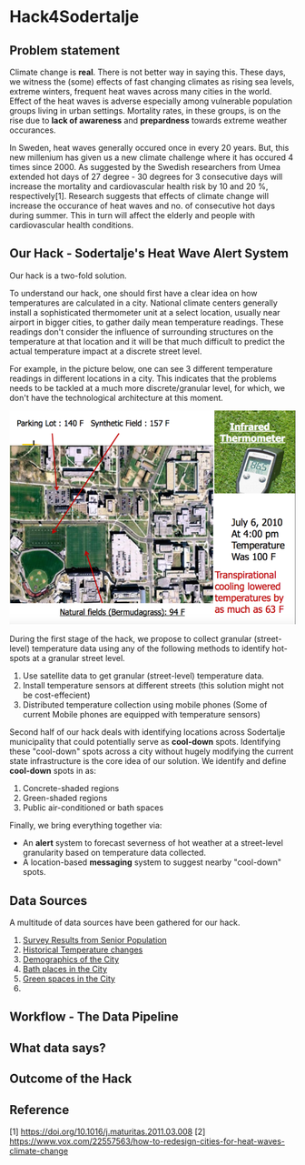 # Hack4Sodertalje

## Problem statement
Climate change is **real**. There is not better way in saying this. These days, we witness the (some) effects of fast changing climates as rising sea levels, extreme winters, frequent heat waves across many cities in the world. Effect of the heat waves is adverse especially among vulnerable population groups living in urban settings. Mortality rates, in these groups, is on the rise due to **lack of awareness** and **prepardness** towards extreme weather occurances.

In Sweden, heat waves generally occured once in every 20 years. But, this new millenium has given us a new climate challenge where it has occured 4 times since 2000. As suggested by the Swedish researchers from Umea extended hot days of 27 degree - 30 degrees for 3 consecutive days will increase the mortality and cardiovascular health risk by 10 and 20 %, respectively[1]. Research suggests that effects of climate change will increase the occurance of heat waves and no. of consecutive hot days during summer. This in turn will affect the elderly and people with cardiovascular health conditions. 

## Our Hack - Sodertalje's Heat Wave Alert System
Our hack is a two-fold solution. 

To understand our hack, one should first have a clear idea on how temperatures are calculated in a city. National climate centers generally install a sophisticated thermometer unit at a select location, usually near airport in bigger cities, to gather daily mean temperature readings. These readings don't consider the influence of surrounding structures on the temperature at that location and it will be that much difficult to predict the actual temperature impact at a discrete street level. 

For example, in the picture below, one can see 3 different temperature readings in different locations in a city. This indicates that the problems needs to be tackled at a much more discrete/granular level, for which, we don't have the technological architecture at this moment. 

![Temperature changes are more granular](./photos-of-current-seats/UMD-heat+slide.png)


During the first stage of the hack, we propose to collect granular (street-level) temperature data using any of the following methods to identify hot-spots at a granular street level. 
1. Use satellite data to get granular (street-level) temperature data. 
2. Install temperature sensors at different streets (this solution might not be cost-effecient)
3. Distributed temperature collection using mobile phones (Some of current Mobile phones are equipped with temperature sensors)

Second half of our hack deals with identifying locations across Sodertalje municipality that could potentially serve as **cool-down** spots. Identifying these "cool-down" spots across a city without hugely modifying the current state infrastructure is the core idea of our solution. We identify and define **cool-down** spots in as:
1. Concrete-shaded regions 
2. Green-shaded regions 
3. Public air-conditioned or bath spaces

Finally, we bring everything together via:  
* An **alert** system to forecast severness of hot weather at a street-level granularity based on temperature data collected. 
* A location-based **messaging** system to suggest nearby "cool-down" spots.


## Data Sources
A multitude of data sources have been gathered for our hack. 
1. [Survey Results from Senior Population](./data/survey-results)
2. [Historical Temperature changes](./data/stockholm-historical-temps-monthly-3)
3. [Demographics of the City](./data/demographics-data)
4. [Bath places in the City](./data/bath-places)
5. [Green spaces in the City](./data/green-spaces-geojson-data)
6.  


## Workflow - The Data Pipeline


## What data says?



## Outcome of the Hack


## Reference
[1] https://doi.org/10.1016/j.maturitas.2011.03.008
[2] https://www.vox.com/22557563/how-to-redesign-cities-for-heat-waves-climate-change

